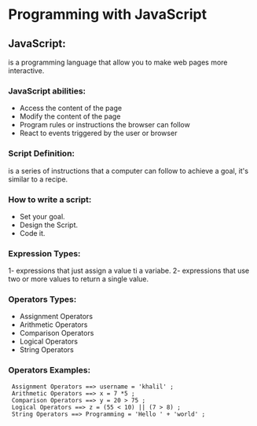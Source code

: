 # Programming with JavaScript

## JavaScript:

is a programming language that allow you to make web pages more interactive.


### JavaScript abilities:
* Access the content of the page 
* Modify the content of the page 
* Program rules or instructions the browser can follow 
* React to events triggered by the user or browser 


### Script Definition:

 is a series of instructions that a computer can follow to achieve a goal, it's similar to a recipe. 


 ### How to write a script:

 * Set your goal.
 * Design the Script.
 * Code it.

 ### Expression Types:
 1- expressions that  just assign a  value ti a variabe.
 2- expressions that use two or more values to return a single value.


 ### Operators Types:
 * Assignment Operators
 * Arithmetic Operators
 * Comparison Operators
 * Logical Operators
 * String Operators

### Operators Examples:
~~~~ 
 Assignment Operators ==> username = 'khalil' ;
 Arithmetic Operators ==> x = 7 *5 ;
 Comparison Operators ==> y = 20 > 75 ;
 Logical Operators ==> z = (55 < 10) || (7 > 8) ;
 String Operators ==> Programming = 'Hello ' + 'world' ;
~~~~~ 









